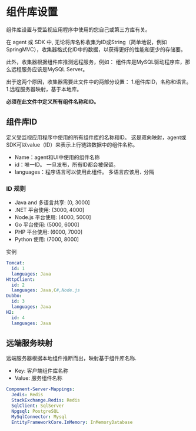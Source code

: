 # 组件库设置
组件库设置与受监视应用程序中使用的您自己或第三方库有关。

在 agent 或 SDK 中, 无论将库名称收集为ID或String（简单地说，例如SpringMVC），收集器格式化ID中的数据，以获得更好的性能和更少的存储要。

此外，收集器根据组件库推测远程服务，例如：
组件库是MySQL驱动程序库，那么远程服务应该是MySQL Server。

出于这两个原因，收集器需要此文件中的两部分设置：
1.组件库ID，名称和语言。
1.远程服务器映射，基于本地库。

**必须在此文件中定义所有组件名称和ID。**

## 组件库ID
定义受监视应用程序中使用的所有组件库的名称和ID。
这是双向映射，agent或SDK可以value（ID）来表示上行链路数据中的组件名称。

- Name：agent和UI中使用的组件名称
- id：唯一ID。 一旦发布，所有ID都会被保留。
- languages：程序语言可以使用此组件。 多语言应该用`，`分隔

### ID 规则
- Java and 多语言共享: (0, 3000]
- .NET 平台使用: (3000, 4000]
- Node.js 平台使用: (4000, 5000]
- Go 平台使用: (5000, 6000]
- PHP 平台使用: (6000, 7000]
- Python 使用: (7000, 8000]

实例
```yaml
Tomcat:
  id: 1
  languages: Java
HttpClient:
  id: 2
  languages: Java,C#,Node.js
Dubbo:
  id: 3
  languages: Java
H2:
  id: 4
  languages: Java
```

## 远端服务映射
远端服务器根据本地组件推断而出，映射基于组件库名称.

- Key: 客户端组件库名称
- Value: 服务组件名称

```yaml
Component-Server-Mappings:
  Jedis: Redis
  StackExchange.Redis: Redis
  SqlClient: SqlServer
  Npgsql: PostgreSQL
  MySqlConnector: Mysql
  EntityFrameworkCore.InMemory: InMemoryDatabase
```